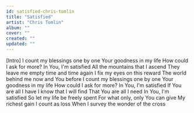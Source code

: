 ```yaml
---
id: satisfied-chris-tomlin
title: "Satisfied"
artist: "Chris Tomlin"
album: ""
cover: ""
created: ""
updated: ""
---
```


[Intro]
I count my blessings one by one
Your goodness in my life
How could I ask for more?
In You, I'm satisfied
All the mountains that I ascend
They leave me empty time and time again
I fix my eyes on this reward
The world behind me now and You before
I count my blessings one by one
Your goodness in my life
How could I ask for more?
In You, I'm satisfied
If You are all I have
I know that I will find
That You are all I need
In You, I'm satisfied
So let my life be freely spent
For what only, only You can give
My richest gain I count as loss
When I survey the wonder of the cross